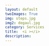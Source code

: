 ```yaml
---
layout: default
twoImages: True
img: steps.jpg
img2: degaul.jpg
category: Services
title:  <i ></i>
description:
---
```

